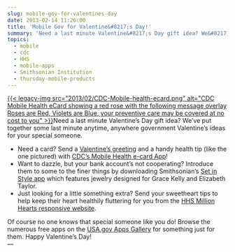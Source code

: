 ```yaml
---
slug: mobile-gov-for-valentines-day
date: 2013-02-14 11:26:00
title: 'Mobile Gov for Valentine&#8217;s Day!'
summary: 'Need a last minute Valentine&#8217;s Day gift idea? We&#8217;ve put together some last minute anytime, anywhere government Valentine&#8217;s ideas for your special'
topics:
  - mobile
  - cdc
  - HHS
  - mobile-apps
  - Smithsonian Institution
  - thursday-mobile-products
---
```


[{{< legacy-img src="2013/02/CDC-Mobile-health-ecard.png" alt="CDC Mobile Health eCard showing a red rose with the following message overlay Roses are Red, Violets are Blue, your preventive care may be covered at no cost to you" >}}](https://s3.amazonaws.com/digitalgov/_legacy-img/2013/02/CDC-Mobile-health-ecard.png)Need a last minute Valentine&#8217;s Day gift idea? We&#8217;ve put together some last minute anytime, anywhere government Valentine&#8217;s ideas for your special someone.

  * Need a card? Send a [Valentine&#8217;s greeting](http://t.cdc.gov/ecards/browse.aspx?category=216) and a handy health tip (like the one pictured) with [CDC&#8217;s Mobile Health e-card App](http://www.cdc.gov/mobile/iPhoneApps/promos/mobile_applications.html)!
  * Want to dazzle,  but your bank account&#8217;s not cooperating? Introduce them to some to the finer things by downloading Smithsonian&#8217;s [Set in Style app](http://staging.apps.usa.gov/set-in-style.shtml) which features jewelry designed for Grace Kelly and Elizabeth Taylor.
  * Just looking for a little something extra? Send your sweetheart tips to help keep their heart healthily fluttering for you from the [HHS Million Hearts responsive website](http://millionhearts.hhs.gov/index.html).

<div>
  Of course no one knows that special someone like you do! Browse the numerous free apps on the <a href="http://apps.usa.gov/">USA.gov Apps Gallery</a> for something  just for them. Happy Valentine&#8217;s Day!
</div>

<div dir="ltr">
  &#8212;
</div>